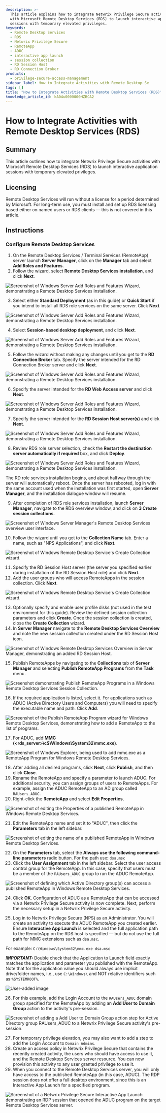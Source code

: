 ```yaml
---
description: >-
  This article explains how to integrate Netwrix Privilege Secure activities
  with Microsoft Remote Desktop Services (RDS) to launch interactive application
  sessions with temporary elevated privileges.
keywords:
  - Remote Desktop Services
  - RDS
  - Netwrix Privilege Secure
  - RemoteApp
  - ADUC
  - interactive app launch
  - session collection
  - RD Session Host
  - RD Connection Broker
products:
  - privilege-secure-access-management
sidebar_label: How to Integrate Activities with Remote Desktop Se
tags: []
title: "How to Integrate Activities with Remote Desktop Services (RDS)"
knowledge_article_id: kA04u0000000HZBCA2
---
```


# How to Integrate Activities with Remote Desktop Services (RDS)

## Summary

This article outlines how to integrate Netwrix Privilege Secure activities with Microsoft Remote Desktop Services (RDS) to launch interactive application sessions with temporary elevated privileges.

## Licensing

Remote Desktop Services will run without a license for a period determined by Microsoft. For long-term use, you must install and set up RDS licensing based either on named users or RDS clients — this is not covered in this article.

## Instructions

### Configure Remote Desktop Services

1. On the Remote Desktop Services / Terminal Services (RemoteApp) server launch **Server Manager**, click on the **Manager** tab and select **Add Roles and Features**.
2. Follow the wizard, select **Remote Desktop Services installation**, and click **Next**.

![Screenshot of Windows Server Add Roles and Features Wizard, demonstrating a Remote Desktop Services installation.](images/ka0Qk0000005qSb_0EM4u000004bkob.png)

3. Select either **Standard Deployment** (as in this guide) or **Quick Start** if you intend to install all RDS role services on the same server. Click **Next**.

![Screenshot of Windows Server Add Roles and Features Wizard, demonstrating a Remote Desktop Services installation.](images/ka0Qk0000005qSb_0EM4u000004bkog.png)

4. Select **Session-based desktop deployment**, and click **Next**.

![Screenshot of Windows Server Add Roles and Features Wizard, demonstrating a Remote Desktop Services installation.](images/ka0Qk0000005qSb_0EM4u000004bkol.png)

5. Follow the wizard without making any changes until you get to the **RD Connection Broker** tab. Specify the server intended for the RD Connection Broker server and click **Next**.

![Screenshot of Windows Server Add Roles and Features Wizard, demonstrating a Remote Desktop Services installation.](images/ka0Qk0000005qSb_0EM4u000004bkov.png)

6. Specify the server intended for the **RD Web Access server** and click **Next**.

![Screenshot of Windows Server Add Roles and Features Wizard, demonstrating a Remote Desktop Services installation.](images/ka0Qk0000005qSb_0EM4u000004bkp0.png)

7. Specify the server intended for the **RD Session Host server(s)** and click **Next**.

![Screenshot of Windows Server Add Roles and Features Wizard, demonstrating a Remote Desktop Services installation.](images/ka0Qk0000005qSb_0EM4u000004bkp5.png)

8. Review RDS role server selection, check the **Restart the destination server automatically if required** box, and click **Deploy**.

![Screenshot of Windows Server Add Roles and Features Wizard, demonstrating a Remote Desktop Services installation.](images/ka0Qk0000005qSb_0EM4u000004bkpF.png)

The RD role services installation begins, and about halfway through the server will automatically reboot. Once the server has rebooted, log in with the same account used when the installation was first started, open **Server Manager**, and the installation dialogue window will resume.

9. After completion of RDS role services installation, launch **Server Manager**, navigate to the RDS overview window, and click on **3 Create session collections**.

![Screenshot of Windows Server Manager's Remote Desktop Services overview user interface.](images/ka0Qk0000005qSb_0EM4u000004bkyW.png)

10. Follow the wizard until you get to the **Collection Name** tab. Enter a name, such as "NPS Applications", and click **Next**.

![Screenshot of Windows Remote Desktop Service's Create Collection wizard.](images/ka0Qk0000005qSb_0EM4u000004bkyb.png)

11. Specify the RD Session Host server (the server you specified earlier during installation of the RD Session Host role) and click **Next**.
12. Add the user groups who will access RemoteApps in the session collection. Click **Next**.

![Screenshot of Windows Remote Desktop Service's Create Collection wizard.](images/ka0Qk0000005qSb_0EM4u000004bkyl.png)

13. Optionally specify and enable user profile disks (not used in the test environment for this guide). Review the defined session collection parameters and click **Create**. Once the session collection is created, close the **Create Collection** wizard.
14. In **Server Manager** navigate to the **Remote Desktop Services Overview** and note the new session collection created under the RD Session Host icon.

![Screenshot of Windows Remote Desktop Services Overview in Server Manager, demonstrating an added RD Session Host.](images/ka0Qk0000005qSb_0EM4u000004bkyq.png)

15. Publish RemoteApps by navigating to the **Collections** tab of **Server Manager** and selecting **Publish RemoteApp Programs** from the **Task** menu.

![Screenshot demonstrating Publish RemoteApp Programs in a Windows Remote Desktop Services Session Collection.](images/ka0Qk0000005qSb_0EM4u000004bkz0.png)

16. If the required application is listed, select it. For applications such as ADUC (Active Directory Users and Computers) you will need to specify the executable name and path. Click **Add**.

![Screenshot of the Publish RemoteApp Program wizard for Windows Remote Desktop Services, demonstrating how to add a RemoteApp to the list of programs.](images/ka0Qk0000005qSb_0EM4u000004bkz5.png)

17. For ADUC, add **MMC (\<rds_server>\c$\Windows\System32\mmc.exe)**.

![Screenshot of Windows Explorer, being used to add mmc.exe as a RemoteApp Program for Windows Remote Desktop Services.](images/ka0Qk0000005qSb_0EM4u000004bkzF.png)

18. After adding all desired programs, click **Next**, click **Publish**, and then click **Close**.
19. Rename the RemoteApp and specify a parameter to launch ADUC. For additional security, you can assign groups of users to RemoteApps. For example, assign the ADUC RemoteApp to an AD group called `RAUsers_ADUC`.
20. Right-click the **RemoteApp** and select **Edit Properties**.

![Screenshot of editing the Properties of a published RemoteApp in Windows Remote Desktop Services.](images/ka0Qk0000005qSb_0EM4u000004bkzZ.png)

21. Edit the RemoteApp name and set it to "ADUC", then click the **Parameters** tab in the left sidebar.

![Screenshot of editing the name of a published RemoteApp in Windows Remote Desktop Services.](images/ka0Qk0000005qSb_0EM4u000004bkzj.png)

22. On the **Parameters** tab, select the **Always use the following command-line parameters** radio button. For the path use: `dsa.msc`
23. Click the **User Assignment** tab in the left sidebar. Select the user access control group for the RemoteApp. In this case, specify that users must be a member of the `RAUsers_ADUC` group to run the ADUC RemoteApp.

![Screenshot of defining which Active Directory group(s) can access a published RemoteApp in Windows Remote Desktop Services.](images/ka0Qk0000005qSb_0EM4u000004bl0D.png)

24. Click **OK**. Configuration of ADUC as a RemoteApp that can be accessed via a Netwrix Privilege Secure activity is now complete. Next, perform the necessary setup in a Netwrix Privilege Secure activity.

25. Log in to Netwrix Privilege Secure (NPS) as an Administrator. You will create an activity to execute the ADUC RemoteApp you created earlier. Ensure **Interactive App Launch** is selected and the full application path to the RemoteApp on the RDS host is specified — but do not use the full path for MMC extensions such as `dsa.msc`.

For example:
`C:\Windows\System32\mmc.exe dsa.msc`

***IMPORTANT:*** Double check that the Application to Launch field exactly matches the application and parameter you published with the RemoteApp. Note that for the application value you should always use implicit drive/folder names, i.e., use `C:\Windows\` and NOT relative identifiers such as `%SYSTEMROOT%`.

![User-added image](images/ka0Qk0000005qSb_0EM4u000004ch3A.png)

26. For this example, add the Login Account to the `RAUsers_ADUC` domain group specified for the RemoteApp by adding an **Add User to Domain Group** action to the activity's pre-session.

![Screenshot of adding a Add User to Domain Group action step for Active Directory group RAUsers_ADUC to a Netwrix Privilege Secure activity's pre-session.](images/ka0Qk0000005qSb_0EM4u000004bl0h.png)

27. For temporary privilege elevation, you may also want to add a step to add the Login Account to `Domain Admins`.
28. Create an access policy in Netwrix Privilege Secure that contains the recently created activity, the users who should have access to use it, and the Remote Desktop Services server resource. You can now provision this activity to any user granted privilege to use it.
29. When you connect to the Remote Desktop Services server, you will only have access to the published RemoteApp (in this case, ADUC). The RDP session does not offer a full desktop environment, since this is an Interactive App Launch for a specified program.

![Screenshot of a Netwrix Privilege Secure Interactive App Launch demonstrating an RDP session that opened the ADUC program on the target Remote Desktop Services server.](images/ka0Qk0000005qSb_0EM4u000004bl1a.png)
